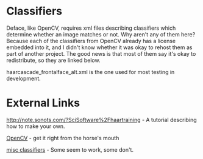 # Classifiers #

Deface, like OpenCV, requires xml files describing classifiers which determine whether an image matches or not.  Why aren't any of them here?  Because each of the classifiers from OpenCV already has a license embedded into it, and I didn't know whether it was okay to rehost them as part of another project.  The good news is that most of them say it's okay to redistribute, so they are linked below.

haarcascade\_frontalface\_alt.xml is the one used for most testing in development.

# External Links #

http://note.sonots.com/?SciSoftware%2Fhaartraining - A tutorial describing how to make your own.

[OpenCV](http://www.intel.com/technology/computing/opencv/) - get it right from the horse's mouth

[misc classifiers](http://alereimondo.no-ip.org/OpenCV/34) - Some seem to work, some don't.